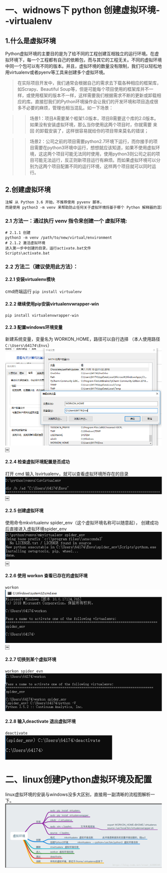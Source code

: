 # 一、widnows下 python 创建虚拟环境--virtualenv

## 1.什么是虚拟环境
Python虚拟环境的主要目的是为了给不同的工程创建互相独立的运行环境。在虚拟环境下，每一个工程都有自己的依赖包，而与其它的工程无关。不同的虚拟环境中同一个包可以有不同的版本。并且，虚拟环境的数量没有限制，我们可以轻松地用virtualenv或者pyenv等工具来创建多个虚拟环境。
>在实际项目开发中，我们通常会根据自己的需求去下载各种相应的框架库，如Scrapy、Beautiful Soup等，但是可能每个项目使用的框架库并不一样，或使用框架的版本不一样，这样需要我们根据需求不断的更新或卸载相应的库。直接怼我们的Python环境操作会让我们的开发环境和项目造成很多不必要的麻烦，管理也相当混乱。如一下场景：

>>场景1：项目A需要某个框架1.0版本，项目B需要这个库的2.0版本。如果没有安装虚拟环境，那么当你使用这两个项目时，你就需要 来回 的卸载安装了，这样很容易就给你的项目带来莫名的错误；

>>场景2：公司之前的项目需要python2.7环境下运行，而你接手的项目需要在python3环境中运行，想想就应该知道，如果不使用虚拟环境，这这两个项目可能无法同时使用，使用python3则公司之前的项目可能无法运行，反正则新项目运行有麻烦。而如果虚拟环境可以分别为这两个项目配置不同的运行环境，这样两个项目就可以同时运行。

## 2.创建虚拟环境

```dtd
注解 从 Python 3.6 开始，不推荐使用 pyvenv 脚本，
而是使用 python3 -m venv 来帮助防止任何关于虚拟环境将基于哪个 Python 解释器的混淆。
```
### 2.1 方法一：通过执行 venv 指令来创建一个 虚拟环境:
```shell
# 2.1.1 创建
python3 -m venv /path/to/new/virtual/environment
# 2.1.2 激活虚拟环境
进入第一步中创建的目录，运行activate.bat文件
Scripts\activate.bat
```
### 2.2 方法二（建议使用此方法）：

#### 2.2.1 安装virtualenv模块
cmd终端运行 ` pip install virtualenv `
#### 2.2.2 继续使用pip安装virtualenvwrapper-win
`pip install virtualenvwrapper-win`
#### 2.2.3 配置windows环境变量
新建系统变量，变量名为 WORKON_HOME，路径可以自行选择
（本人使用路径`C:\Users\64174\Envs`）
![001_设置环境变量](media/20190529060719.png)￼

#### 2.2.4 检查虚拟环境配置是否成功
打开 cmd 输入 lsvirtualenv，就可以查看虚拟环境所存在的目录  
![002_查看虚拟环境](media/20190529060137.png)￼

#### 2.2.5 创建虚拟环境
使用命令mkvirtualenv spider_env（这个虚拟环境名称可以随意起），
创建成功后直接进入虚拟环境spider_env  
![003_创建虚拟环境](media/20190529061234.png)￼

#### 2.2.6 使用 workon 查看已存在的虚拟环境
`workon`  
![004_查看存在的虚拟环境](media/20190529061505.png)￼
#### 2.2.7 切换到某个虚拟环境
`workon spider_evn`  
![005_切换到某个虚拟环境](media/20190529062119.png)

#### 2.2.8 输入deactivate 退出虚拟环境
`deactivate`  
![006_退出虚拟环境](media/20190529062508.png)



# 二、linux创建Python虚拟环境及配置
linux虚拟环境的安装与windows没多大区别，直接用一副清晰的流程图解析一下。  
![007_linux下创建虚拟环境](media/20180616204954162.png) 







